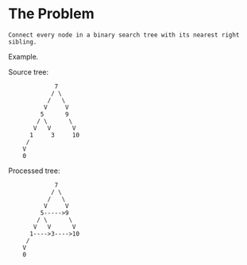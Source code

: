 
# The Problem

```
Connect every node in a binary search tree with its nearest right sibling.
```

Example.

Source tree:

```
             7
            / \
           /   \
          V     V
         5      9
        / \      \
       V   V      V
      1     3     10
     /
    V
    0
```

Processed tree:

```
             7
            / \
           /   \
          V     V
         5----->9
        / \      \
       V   V      V
      1---->3---->10
     /
    V
    0
```


